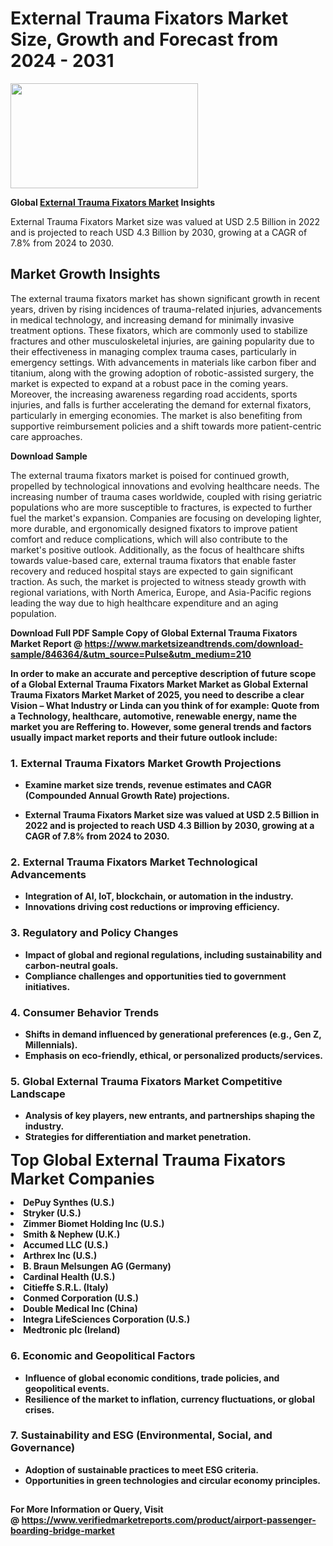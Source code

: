 <H1>External Trauma Fixators Market Size, Growth and Forecast from 2024 - 2031</H1><img class="aligncenter size-medium wp-image-584254" src="https://thirdeyenews.in/wp-content/uploads/2024/09/Global-Market-Research-300x168.jpeg" alt="" width="300" height="168" /><p><strong>Global&nbsp;<a href="https://www.marketsizeandtrends.com/download-sample/846364/&amp;utm_source=Pulse&amp;utm_medium=210">External Trauma Fixators Market</a> Insights</strong></p><p>External Trauma Fixators Market size was valued at USD 2.5 Billion in 2022 and is projected to reach USD 4.3 Billion by 2030, growing at a CAGR of 7.8% from 2024 to 2030.</p><p><h2>Market Growth Insights</h2> <p>The external trauma fixators market has shown significant growth in recent years, driven by rising incidences of trauma-related injuries, advancements in medical technology, and increasing demand for minimally invasive treatment options. These fixators, which are commonly used to stabilize fractures and other musculoskeletal injuries, are gaining popularity due to their effectiveness in managing complex trauma cases, particularly in emergency settings. With advancements in materials like carbon fiber and titanium, along with the growing adoption of robotic-assisted surgery, the market is expected to expand at a robust pace in the coming years. Moreover, the increasing awareness regarding road accidents, sports injuries, and falls is further accelerating the demand for external fixators, particularly in emerging economies. The market is also benefiting from supportive reimbursement policies and a shift towards more patient-centric care approaches.</p> <p><strong>Download Sample</strong></p> <p>The external trauma fixators market is poised for continued growth, propelled by technological innovations and evolving healthcare needs. The increasing number of trauma cases worldwide, coupled with rising geriatric populations who are more susceptible to fractures, is expected to further fuel the market's expansion. Companies are focusing on developing lighter, more durable, and ergonomically designed fixators to improve patient comfort and reduce complications, which will also contribute to the market's positive outlook. Additionally, as the focus of healthcare shifts towards value-based care, external trauma fixators that enable faster recovery and reduced hospital stays are expected to gain significant traction. As such, the market is projected to witness steady growth with regional variations, with North America, Europe, and Asia-Pacific regions leading the way due to high healthcare expenditure and an aging population. <p><strong></p><p><span class=""><strong>Download Full PDF Sample Copy of Global External Trauma Fixators Market Report</strong> @ <a href="https://www.marketsizeandtrends.com/download-sample/846364/&amp;utm_source=Pulse&amp;utm_medium=210" target="_blank">https://www.marketsizeandtrends.com/download-sample/846364/&amp;utm_source=Pulse&amp;utm_medium=210</a></span></p><p>In order to make an accurate and perceptive description of future scope of a Global&nbsp;External Trauma Fixators Market Market as Global&nbsp;External Trauma Fixators Market Market of 2025, you need to describe a clear Vision &ndash; What Industry or Linda can you think of for example: Quote from a Technology, healthcare, automotive, renewable energy, name the market you are Reffering to. However, some general trends and factors usually impact market reports and their future outlook include:</p><h3>1.&nbsp;<strong>External Trauma Fixators Market Growth Projections</strong></h3><ul><li>Examine market size trends, revenue estimates and CAGR (Compounded Annual Growth Rate) projections.</li><li><p>External Trauma Fixators Market size was valued at USD 2.5 Billion in 2022 and is projected to reach USD 4.3 Billion by 2030, growing at a CAGR of 7.8% from 2024 to 2030.</p></li></ul><h3>2.&nbsp;<strong>External Trauma Fixators Market Technological Advancements</strong></h3><ul><li>Integration of AI, IoT, blockchain, or automation in the industry.</li><li>Innovations driving cost reductions or improving efficiency.</li></ul><h3>3.&nbsp;<strong>Regulatory and Policy Changes</strong></h3><ul><li>Impact of global and regional regulations, including sustainability and carbon-neutral goals.</li><li>Compliance challenges and opportunities tied to government initiatives.</li></ul><h3>4.&nbsp;<strong>Consumer Behavior Trends</strong></h3><ul><li>Shifts in demand influenced by generational preferences (e.g., Gen Z, Millennials).</li><li>Emphasis on eco-friendly, ethical, or personalized products/services.</li></ul><h3>5.&nbsp;<strong>Global External Trauma Fixators Market Competitive Landscape</strong></h3><ul><li>Analysis of key players, new entrants, and partnerships shaping the industry.</li><li>Strategies for differentiation and market penetration.</li></ul><p data-pm-slice="1 1 []"><span style="color: inherit; font-family: inherit; font-size: 25px;">Top Global External Trauma Fixators Market Companies</span></p><div class="" data-test-id=""><p><li>DePuy Synthes (U.S.)</li><li> Stryker (U.S.)</li><li> Zimmer Biomet Holding Inc (U.S.)</li><li> Smith & Nephew (U.K.)</li><li> Accumed LLC (U.S.)</li><li> Arthrex Inc (U.S.)</li><li> B. Braun Melsungen AG (Germany)</li><li> Cardinal Health (U.S.)</li><li> Citieffe S.R.L. (Italy)</li><li> Conmed Corporation (U.S.)</li><li> Double Medical Inc (China)</li><li> Integra LifeSciences Corporation (U.S.)</li><li> Medtronic plc (Ireland)</li></p></div><h3>6.&nbsp;<strong>Economic and Geopolitical Factors</strong></h3><ul><li>Influence of global economic conditions, trade policies, and geopolitical events.</li><li>Resilience of the market to inflation, currency fluctuations, or global crises.</li></ul><h3>7.&nbsp;<strong>Sustainability and ESG (Environmental, Social, and Governance)</strong></h3><ul><li>Adoption of sustainable practices to meet ESG criteria.</li><li>Opportunities in green technologies and circular economy principles.</li></ul><h2><strong style="font-size: 14px;">For More Information or Query, Visit @&nbsp;</strong><a style="background-color: #ffffff; font-size: 14px;" href="https://www.marketsizeandtrends.com/report/external-trauma-fixators-market/" target="_blank">https://www.verifiedmarketreports.com/product/airport-passenger-boarding-bridge-market</a></h2>
